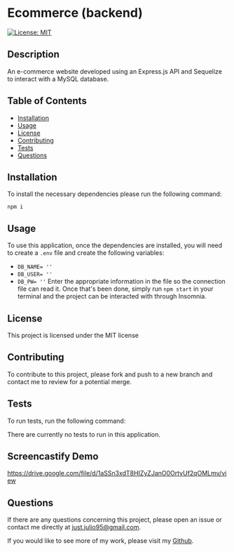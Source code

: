 # Ecommerce (backend)
[![License: MIT](https://img.shields.io/badge/License-MIT-yellow.svg)](https://opensource.org/licenses/MIT)

## Description
An e-commerce website developed using an Express.js API and Sequelize to interact with a MySQL database.

## Table of Contents
* [Installation](#Installation)
* [Usage](#Usage)
* [License](#License)
* [Contributing](#Contributing)
* [Tests](#Tests)
* [Questions](#Questions)

## Installation
To install the necessary dependencies please run the following command:

`npm i`

## Usage
To use this application, once the dependencies are installed, you will need to create a `.env` file and create the following variables: 
- `DB_NAME= ''` 
- `DB_USER= ''`
- `DB_PW= ''` 
Enter the appropriate information in the file so the connection file can read it. Once that's been done, simply run `npm start` in your terminal and the project can be interacted with through Insomnia.

## License
        
This project is licensed under the MIT license

## Contributing
To contribute to this project, please fork and push to a new branch and contact me to review for a potential merge.

## Tests
To run tests, run the following command:

There are currently no tests to run in this application.

## Screencastify Demo
https://drive.google.com/file/d/1aSSn3xdT8HIZyZJanO0OrtyUf2qOMLmv/view

## Questions
If there are any questions concerning this project, please open an issue or contact me directly at just.julio95@gmail.com.

If you would like to see more of my work, please visit my [Github](https://github.com/justjulio95).
